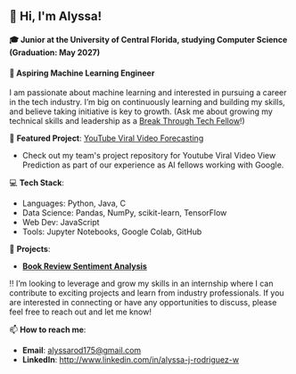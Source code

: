 ## 👋 Hi, I'm Alyssa!

#### 🎓 Junior at the University of Central Florida, studying Computer Science (Graduation: May 2027)
#### 🔭 Aspiring Machine Learning Engineer

I am passionate about machine learning and interested in pursuing a career in the tech industry. I’m big on continuously learning and building my skills, and believe taking initiative is key to growth. (Ask me about growing my technical skills and leadership as a [Break Through Tech Fellow](https://breakthroughtech.org/)!)


🎯 **Featured Project**: [YouTube Viral Video Forecasting](https://github.com/a-jacewicz/youtube-viral-video-forecasting)
- Check out my team's project repository for Youtube Viral Video View Prediction as part of our experience as AI fellows working with Google.

💻 **Tech Stack**:
- Languages: Python, Java, C
- Data Science: Pandas, NumPy, scikit-learn, TensorFlow
- Web Dev: JavaScript
- Tools: Jupyter Notebooks, Google Colab, GitHub

🚀 **Projects**:
- [**Book Review Sentiment Analysis**](https://github.com/alyssajr/Break-Through-Tech-Portfolio/blob/main/BookReviewSentimentAnalysis.ipynb)

‼️ I’m looking to leverage and grow my skills in an internship where I can contribute to exciting projects and learn from industry professionals. If you are interested in connecting or have any opportunities to discuss, please feel free to reach out and let me know!

📫 **How to reach me**:
 - **Email**: alyssarod175@gmail.com
 - **LinkedIn**: http://www.linkedin.com/in/alyssa-j-rodriguez-w
